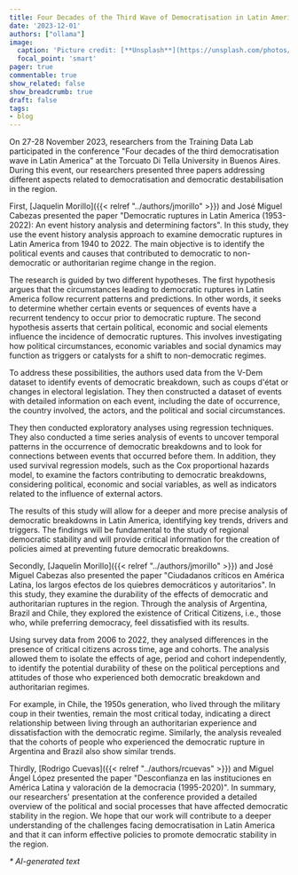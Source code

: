 ```yaml
---
title: Four Decades of the Third Wave of Democratisation in Latin America. Contributions from the Training Data Lab
date: '2023-12-01'
authors: ["ollama"]
image:
  caption: 'Picture credit: [**Unsplash**](https://unsplash.com/photos/cars-on-road-near-city-buildings-during-daytime-QhQ4WgX77G0)'
  focal_point: 'smart'
pager: true
commentable: true
show_related: false
show_breadcrumb: true
draft: false
tags:
- blog
---
```


On 27-28 November 2023, researchers from the Training Data Lab participated in the conference "Four decades of the third democratisation wave in Latin America" at the Torcuato Di Tella University in Buenos Aires. During this event, our researchers presented three papers addressing different aspects related to democratisation and democratic destabilisation in the region.

<!--more-->

First, [Jaquelin Morillo]({{< relref "../authors/jmorillo" >}}) and José Miguel Cabezas presented the paper "Democratic ruptures in Latin America (1953-2022): An event history analysis and determining factors". In this study, they use the event history analysis approach to examine democratic ruptures in Latin America from 1940 to 2022. The main objective is to identify the political events and causes that contributed to democratic to non-democratic or authoritarian regime change in the region.

The research is guided by two different hypotheses. The first hypothesis argues that the circumstances leading to democratic ruptures in Latin America follow recurrent patterns and predictions. In other words, it seeks to determine whether certain events or sequences of events have a recurrent tendency to occur prior to democratic rupture. The second hypothesis asserts that certain political, economic and social elements influence the incidence of democratic ruptures. This involves investigating how political circumstances, economic variables and social dynamics may function as triggers or catalysts for a shift to non-democratic regimes.

To address these possibilities, the authors used data from the V-Dem dataset to identify events of democratic breakdown, such as coups d'état or changes in electoral legislation. They then constructed a dataset of events with detailed information on each event, including the date of occurrence, the country involved, the actors, and the political and social circumstances.

They then conducted exploratory analyses using regression techniques. They also conducted a time series analysis of events to uncover temporal patterns in the occurrence of democratic breakdowns and to look for connections between events that occurred before them. In addition, they used survival regression models, such as the Cox proportional hazards model, to examine the factors contributing to democratic breakdowns, considering political, economic and social variables, as well as indicators related to the influence of external actors.

The results of this study will allow for a deeper and more precise analysis of democratic breakdowns in Latin America, identifying key trends, drivers and triggers. The findings will be fundamental to the study of regional democratic stability and will provide critical information for the creation of policies aimed at preventing future democratic breakdowns.

Secondly, [Jaquelin Morillo]({{< relref "../authors/jmorillo" >}}) and José Miguel Cabezas also presented the paper "Ciudadanos críticos en América Latina, los largos efectos de los quiebres democráticos y autoritarios". In this study, they examine the durability of the effects of democratic and authoritarian ruptures in the region. Through the analysis of Argentina, Brazil and Chile, they explored the existence of Critical Citizens, i.e., those who, while preferring democracy, feel dissatisfied with its results.

Using survey data from 2006 to 2022, they analysed differences in the presence of critical citizens across time, age and cohorts. The analysis allowed them to isolate the effects of age, period and cohort independently, to identify the potential durability of these on the political perceptions and attitudes of those who experienced both democratic breakdown and authoritarian regimes.

For example, in Chile, the 1950s generation, who lived through the military coup in their twenties, remain the most critical today, indicating a direct relationship between living through an authoritarian experience and dissatisfaction with the democratic regime. Similarly, the analysis revealed that the cohorts of people who experienced the democratic rupture in Argentina and Brazil also show similar trends.

Thirdly, [Rodrigo Cuevas]({{< relref "../authors/rcuevas" >}}) and Miguel Ángel López presented the paper "Desconfianza en las instituciones en América Latina y valoración de la democracia (1995-2020)".  In summary, our researchers' presentation at the conference provided a detailed overview of the political and social processes that have affected democratic stability in the region. We hope that our work will contribute to a deeper understanding of the challenges facing democratisation in Latin America and that it can inform effective policies to promote democratic stability in the region.

_* AI-generated text_